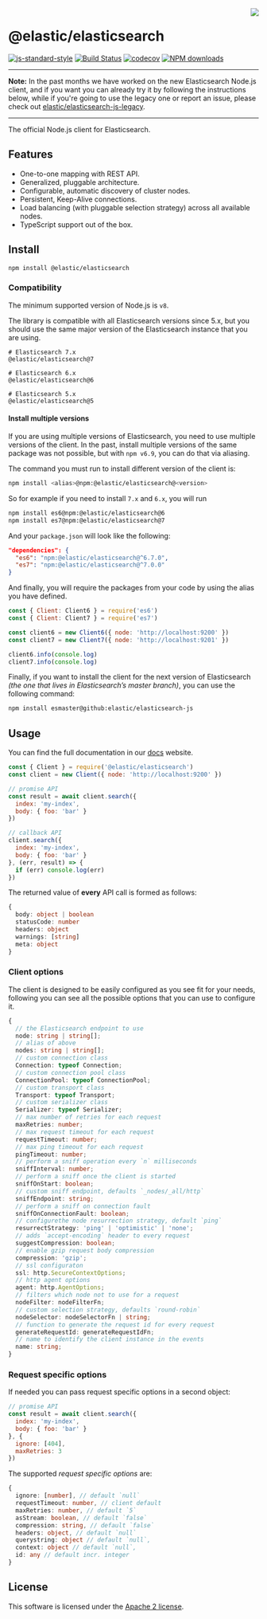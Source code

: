 <img align="right" width="auto" height="auto" src="https://www.elastic.co/static-res/images/elastic-logo-200.png">

# @elastic/elasticsearch

[![js-standard-style](https://img.shields.io/badge/code%20style-standard-brightgreen.svg?style=flat)](http://standardjs.com/)  [![Build Status](https://clients-ci.elastic.co/job/elastic+elasticsearch-js+master/badge/icon)](https://clients-ci.elastic.co/job/elastic+elasticsearch-js+master/)  [![codecov](https://codecov.io/gh/elastic/elasticsearch-js/branch/master/graph/badge.svg)](https://codecov.io/gh/elastic/elasticsearch-js)  [![NPM downloads](https://img.shields.io/npm/dm/@elastic/elasticsearch.svg?style=flat)](https://www.npmjs.com/package/@elastic/elasticsearch)

---

**Note:** In the past months we have worked on the new Elasticsearch Node.js client, and if you want you can already try it by following the instructions below, while if you're going to use the legacy one or report an issue, please check out [elastic/elasticsearch-js-legacy](https://github.com/elastic/elasticsearch-js-legacy).

---

The official Node.js client for Elasticsearch.

## Features
- One-to-one mapping with REST API.
- Generalized, pluggable architecture.
- Configurable, automatic discovery of cluster nodes.
- Persistent, Keep-Alive connections.
- Load balancing (with pluggable selection strategy) across all available nodes.
- TypeScript support out of the box.

## Install
```
npm install @elastic/elasticsearch
```

### Compatibility

The minimum supported version of Node.js is `v8`.

The library is compatible with all Elasticsearch versions since 5.x, but you should use the same major version of the Elasticsearch instance that you are using.
```
# Elasticsearch 7.x
@elastic/elasticsearch@7

# Elasticsearch 6.x
@elastic/elasticsearch@6

# Elasticsearch 5.x
@elastic/elasticsearch@5
```

#### Install multiple versions
If you are using multiple versions of Elasticsearch, you need to use multiple versions of the client. In the past, install multiple versions of the same package was not possible, but with `npm v6.9`, you can do that via aliasing.

The command you must run to install different version of the client is:
```sh
npm install <alias>@npm:@elastic/elasticsearch@<version>
```
So for example if you need to install `7.x` and `6.x`, you will run
```sh
npm install es6@npm:@elastic/elasticsearch@6
npm install es7@npm:@elastic/elasticsearch@7
```
And your `package.json` will look like the following:
```json
"dependencies": {
  "es6": "npm:@elastic/elasticsearch@^6.7.0",
  "es7": "npm:@elastic/elasticsearch@^7.0.0"
}
```
And finally, you will require the packages from your code by using the alias you have defined.
```js
const { Client: Client6 } = require('es6')
const { Client: Client7 } = require('es7')

const client6 = new Client6({ node: 'http://localhost:9200' })
const client7 = new Client7({ node: 'http://localhost:9201' })

client6.info(console.log)
client7.info(console.log)
```

Finally, if you want to install the client for the next version of Elasticsearch *(the one that lives in Elasticsearch’s master branch)*, you can use the following command:
```sh
npm install esmaster@github:elastic/elasticsearch-js
```

## Usage

You can find the full documentation in our [docs](https://www.elastic.co/guide/en/elasticsearch/client/javascript-api/current/index.html) website.

```js
const { Client } = require('@elastic/elasticsearch')
const client = new Client({ node: 'http://localhost:9200' })

// promise API
const result = await client.search({
  index: 'my-index',
  body: { foo: 'bar' }
})

// callback API
client.search({
  index: 'my-index',
  body: { foo: 'bar' }
}, (err, result) => {
  if (err) console.log(err)
})
```
The returned value of **every** API call is formed as follows:
```ts
{
  body: object | boolean
  statusCode: number
  headers: object
  warnings: [string]
  meta: object
}
```
### Client options

The client is designed to be easily configured as you see fit for your needs, following you can see all the possible options that you can use to configure it.

```ts
{
  // the Elasticsearch endpoint to use
  node: string | string[];
  // alias of above
  nodes: string | string[];
  // custom connection class
  Connection: typeof Connection;
  // custom connection pool class
  ConnectionPool: typeof ConnectionPool;
  // custom transport class
  Transport: typeof Transport;
  // custom serializer class
  Serializer: typeof Serializer;
  // max number of retries for each request
  maxRetries: number;
  // max request timeout for each request
  requestTimeout: number;
  // max ping timeout for each request
  pingTimeout: number;
  // perform a sniff operation every `n` milliseconds
  sniffInterval: number;
  // perform a sniff once the client is started
  sniffOnStart: boolean;
  // custom sniff endpoint, defaults `_nodes/_all/http`
  sniffEndpoint: string;
  // perform a sniff on connection fault
  sniffOnConnectionFault: boolean;
  // configurethe node resurrection strategy, default `ping`
  resurrectStrategy: 'ping' | 'optimistic' | 'none';
  // adds `accept-encoding` header to every request
  suggestCompression: boolean;
  // enable gzip request body compression
  compression: 'gzip';
  // ssl configuraton
  ssl: http.SecureContextOptions;
  // http agent options
  agent: http.AgentOptions;
  // filters which node not to use for a request
  nodeFilter: nodeFilterFn;
  // custom selection strategy, defaults `round-robin`
  nodeSelector: nodeSelectorFn | string;
  // function to generate the request id for every request
  generateRequestId: generateRequestIdFn;
  // name to identify the client instance in the events
  name: string;
}
```

### Request specific options
If needed you can pass request specific options in a second object:
```js
// promise API
const result = await client.search({
  index: 'my-index',
  body: { foo: 'bar' }
}, {
  ignore: [404],
  maxRetries: 3
})
```
The supported *request specific options* are:
```ts
{
  ignore: [number], // default `null`
  requestTimeout: number, // client default
  maxRetries: number, // default `5`
  asStream: boolean, // default `false`
  compression: string, // default `false`
  headers: object, // default `null`
  querystring: object // default `null`,
  context: object // default `null`,
  id: any // default incr. integer
}
```

## License

This software is licensed under the [Apache 2 license](./LICENSE).
